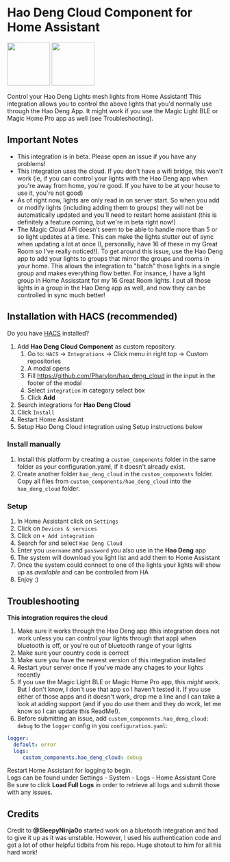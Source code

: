 # Hao Deng Cloud Component for Home Assistant


<img src="https://play-lh.googleusercontent.com/RlOT4SdOj8mLhbOJPwyv_VHqY72vAQzJdGq1YKB2yIufEPIKaYIk1SKODkOTZLnjBg" width="100" height="100"> <img src="https://m.media-amazon.com/images/I/414M0i-ED-L.jpg" width="100" height="100">

Control your Hao Deng Lights mesh lights from Home Assistant! This integration allows you to
control the above lights that you'd normally use through the Hao Deng App. It might work if you use the Magic Light BLE or Magic Home Pro app as well (see Troubleshooting).
## Important Notes

* This integration is in beta. Please open an issue if you have any problems!
* This integration uses the cloud. If you don't have a wifi bridge, this won't work (ie, if you can control your lights with the Hao Deng app when you're away from home, you're good. If you have to be at your house to use it, you're not good)
* As of right now, lights are only read in on server start. So when you add or modify lights (including adding them to groups) they will not be automatically updated and you'll need to restart home assistant (this is definitely a feature coming, but we're in beta right now!)
* The Magic Cloud API doesn't seem to be able to handle more than 5 or so light updates at a time. This can make the lights stutter out of sync when updating a lot at once (I, personally, have 16 of these in my Great Room so I've really noticed!). To get around this issue, use the Hao Deng app to add your lights to groups that mirror the groups and rooms in your home. This allows the integration to "batch" those lights in a single group and makes everything flow better. For insance, I have a light group in Home Assisstant for my 16 Great Room lights. I put all those lights in a group in the Hao Deng app as well, and now they can be controlled in sync much better!

## Installation with HACS (recommended)
Do you have [HACS](https://hacs.xyz/) installed?
1. Add **Hao Deng Cloud Component** as custom repository.
   1. Go to: `HACS` -> `Integrations` -> Click menu in right top -> Custom repositories
   1. A modal opens
   1. Fill https://github.com/Pharylon/hao_deng_cloud in the input in the footer of the modal
   1. Select `integration` in category select box
   1. Click **Add**
1. Search integrations for **Hao Deng Cloud**
1. Click `Install`
1. Restart Home Assistant
1. Setup Hao Deng Cloud integration using Setup instructions below

### Install manually

1. Install this platform by creating a `custom_components` folder in the same folder as your configuration.yaml, if it doesn't already exist.
2. Create another folder `hao_deng_cloud` in the `custom_components` folder. Copy all files from `custom_components/hao_deng_cloud` into the `hao_deng_cloud` folder.

### Setup
1. In Home Assistant click on `Settings`
1. Click on `Devices & services`
1. Click on `+ Add integration`
1. Search for and select `Hao Deng Cloud`
1. Enter you `username` and `password` you also use in the **Hao Deng** app
1. The system will download you light list and add them to Home Assistant
1. Once the system could connect to one of the lights your lights will show up as _available_ and can be controlled from HA   
1. Enjoy :)

## Troubleshooting
**This integration requires the cloud**
1. Make sure it works through the Hao Deng app (this integration does not work unless you can control your lights through that app) when bluetooth is off, or you're out of bluetooth range of your lights
2. Make sure your country code is correct
3. Make sure you have the newest version of this integration installed
4. Restart your server once if you've made any chages to your lights recently
5. If you use the Magic Light BLE or Magic Home Pro app, this *might* work. But I don't know, I don't use that app so I haven't tested it. If you use either of those apps and it doesn't work, drop me a line and I can take a look at adding support (and if you do use them and they do work, let me know so I can update this ReadMe!).
6. Before submitting an issue, add `custom_components.hao_deng_cloud: debug` to the `logger` config in you `configuration.yaml`:

```yaml
logger:
  default: error
  logs:
     custom_components.hao_deng_cloud: debug
```
Restart Home Assistant for logging to begin.<br/>
Logs can be found under Settings - System - Logs - Home Assistant Core<br/>
Be sure to click **Load Full Logs** in order to retrieve all logs and submit those with any issues.<br/>

## Credits
Credit to 
**@SleepyNinja0o** started work on a bluetooth integration and had to give it up as it was unstable. However, I used his authentication
code and got a lot of other helpful tidbits from his repo. Huge shotout to him for all his hard work!<br/><br/>

<!-- Also, many kudos to **@donparlor** and **@cocoto** for their continued support on this project!<br/>It is appreciated very much! -->
